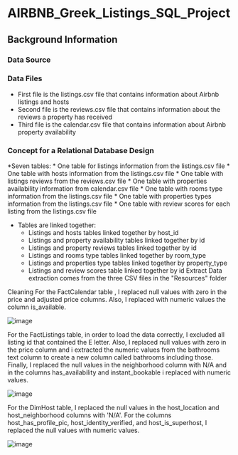# AIRBNB_Greek_Listings_SQL_Project
## Background Information
### Data Source
### Data Files
* First file is the listings.csv file that contains information about Airbnb listings and hosts
* Second file is the reviews.csv file that contains information about the reviews a property has received
* Third file is the calendar.csv file that contains information about Airbnb property availability
### Concept for a Relational Database Design
*Seven tables:
    * One table for listings information from the listings.csv file
    * One table with hosts information from the listings.csv file
    * One table with listings reviews from the reviews.csv file
    * One table with properties availability information from calendar.csv file
    * One table with rooms type information from the listings.csv file
    * One table with properties types information from the listings.csv file
    * One table with review scores for each listing from the listings.csv file
* Tables are linked together:
    * Listings and hosts tables linked together by host_id
    * Listings and property availability tables linked together by id
    * Listings and property reviews tables linked together by id
    * Listings and rooms type tables linked together by room_type
    * Listings and properties type tables linked together by property_type
    * Listings and review scores table linked together by id
Extract
Data extraction comes from the three CSV files in the "Resources" folder

Cleaning
For the FactCalendar table , I replaced null values with zero in the price and adjusted price columns. Also, I replaced with numeric values the column is_available.

![image](https://github.com/user-attachments/assets/fabf2e75-4e38-464a-9182-82c0432b4d5f)

For the FactListings table, in order to load the data correctly, I excluded all listing id that contained the E letter. 
Also, I replaced null values with zero in the price column and i extracted the numeric values from the bathrooms text column to create a new column called bathrooms including those. 
Finally, I replaced the null values in the neighborhood column with N/A and in the columns has_availability and instant_bookable i replaced with numeric values.

![image](https://github.com/user-attachments/assets/deabd03a-1f3d-42d6-9f93-e1d3202e266e)

For the DimHost table, I replaced the null values in the host_location and host_neighborhood columns with 'N/A'. For the columns host_has_profile_pic, host_identity_verified, and host_is_superhost, I replaced the null values with numeric values.

![image](https://github.com/user-attachments/assets/3f731b1f-6222-45d4-8ea7-6baba5dc507f)



















